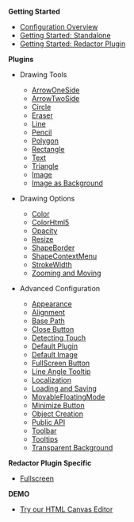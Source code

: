 **Getting Started**
* [Configuration Overview](https://github.com/carstenschaefer/DrawerJs/wiki/Configuration-Overview)
* [Getting Started: Standalone](https://github.com/carstenschaefer/DrawerJs/wiki/Getting-Started:-Standalone)
* [Getting Started: Redactor Plugin](https://github.com/carstenschaefer/DrawerJs/wiki/Getting-Started:-Redactor-Plugin)  

**Plugins**
* Drawing Tools
    * [ArrowOneSide](https://github.com/carstenschaefer/DrawerJs/wiki/ArrowOneSide)
    * [ArrowTwoSide](https://github.com/carstenschaefer/DrawerJs/wiki/ArrowTwoSide)
    * [Circle](https://github.com/carstenschaefer/DrawerJs/wiki/Circle)
    * [Eraser](https://github.com/carstenschaefer/DrawerJs/wiki/Eraser)
    * [Line](https://github.com/carstenschaefer/DrawerJs/wiki/Line)
    * [Pencil](https://github.com/carstenschaefer/DrawerJs/wiki/Pencil)
    * [Polygon](https://github.com/carstenschaefer/DrawerJs/wiki/Polygon)
    * [Rectangle](https://github.com/carstenschaefer/DrawerJs/wiki/Rectangle)
    * [Text](https://github.com/carstenschaefer/DrawerJs/wiki/Text)
    * [Triangle](https://github.com/carstenschaefer/DrawerJs/wiki/Triangle)
    * [Image](https://github.com/carstenschaefer/DrawerJs/wiki/Image)
    * [Image as Background](https://github.com/carstenschaefer/DrawerJs/wiki/Image-as-Background)
* Drawing Options
    * [Color](https://github.com/carstenschaefer/DrawerJs/wiki/Color)
    * [ColorHtml5](https://github.com/carstenschaefer/DrawerJs/wiki/ColorHtml5)
    * [Opacity](https://github.com/carstenschaefer/DrawerJs/wiki/Opacity)
    * [Resize](https://github.com/carstenschaefer/DrawerJs/wiki/Resize)
    * [ShapeBorder](https://github.com/carstenschaefer/DrawerJs/wiki/ShapeBorder)
    * [ShapeContextMenu](https://github.com/carstenschaefer/DrawerJs/wiki/ShapeContextMenu)
    * [StrokeWidth](https://github.com/carstenschaefer/DrawerJs/wiki/StrokeWidth)
    * [Zooming and Moving](https://github.com/carstenschaefer/DrawerJs/wiki/Zooming-and-Moving)

* Advanced Configuration
    * [Appearance](https://github.com/carstenschaefer/DrawerJs/wiki/Appearance)
    * [Alignment](https://github.com/carstenschaefer/DrawerJs/wiki/Alignment)
    * [Base Path](https://github.com/carstenschaefer/DrawerJs/wiki/Base-Path)
    * [Close Button](https://github.com/carstenschaefer/DrawerJs/wiki/CloseButton)
    * [Detecting Touch](https://github.com/carstenschaefer/DrawerJs/wiki/Detecting-Touch-Devices)
    * [Default Plugin](https://github.com/carstenschaefer/DrawerJs/wiki/Default-Plugin)
    * [Default Image](https://github.com/carstenschaefer/DrawerJs/wiki/Default-Image)
    * [FullScreen Button](https://github.com/carstenschaefer/DrawerJs/wiki/FullscreenButton)
    * [Line Angle Tooltip](https://github.com/carstenschaefer/DrawerJs/wiki/Line-Angle-Tooltip)
    * [Localization](https://github.com/carstenschaefer/DrawerJs/wiki/Localization)
    * [Loading and Saving](https://github.com/carstenschaefer/DrawerJs/wiki/Loading-and-Saving)
    * [MovableFloatingMode](https://github.com/carstenschaefer/DrawerJs/wiki/MovableFloatingMode)
    * [Minimize Button](https://github.com/carstenschaefer/DrawerJs/wiki/MinimizeButton)
    * [Object Creation](https://github.com/carstenschaefer/DrawerJs/wiki/Object-Creation)
    * [Public API](https://github.com/carstenschaefer/DrawerJs/wiki/Public-API)
    * [Toolbar](https://github.com/carstenschaefer/DrawerJs/wiki/Toolbar)
    * [Tooltips](https://github.com/carstenschaefer/DrawerJs/wiki/Tooltips)
    * [Transparent Background](https://github.com/carstenschaefer/DrawerJs/wiki/Transparent-Background)

**Redactor Plugin Specific**
* [Fullscreen](https://github.com/carstenschaefer/DrawerJs/wiki/Fullscreen)

**DEMO**
* [Try our HTML Canvas Editor](https://github.com/carstenschaefer/DrawerJs/wiki/Try-our-HTML-Canvas-Editor)


